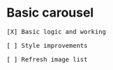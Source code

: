 # Basic carousel

<pre>
[X] Basic logic and working <br/>
[ ] Style improvements <br/>
[ ] Refresh image list <br/>
</pre>
